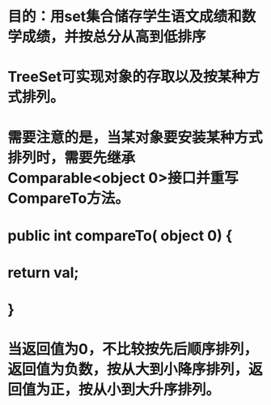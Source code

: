 # 目的：用set集合储存学生语文成绩和数学成绩，并按总分从高到低排序

# TreeSet可实现对象的存取以及按某种方式排列。
# 需要注意的是，当某对象要安装某种方式排列时，需要先继承Comparable<object 0>接口并重写CompareTo方法。

# public int compareTo( object 0) {
#        return val;
#    }

# 当返回值为0，不比较按先后顺序排列，返回值为负数，按从大到小降序排列，返回值为正，按从小到大升序排列。

